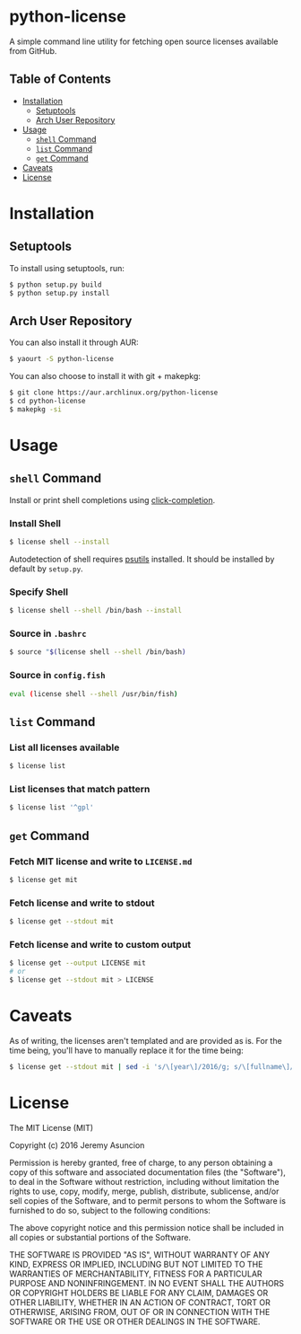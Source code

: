 # python-license

A simple command line utility for fetching open source licenses available from
GitHub.

## Table of Contents

- [Installation](#installation)
    - [Setuptools](#setuptools)
    - [Arch User Repository](#arch-user-repository)
- [Usage](#usage)
    - [`shell` Command](shell-command)
    - [`list` Command](list-command)
    - [`get` Command](get-command)
- [Caveats](#caveats)
- [License](#license)

# Installation

## Setuptools

To install using setuptools, run:

```sh
$ python setup.py build
$ python setup.py install
```

## Arch User Repository

You can also install it through AUR:

```sh
$ yaourt -S python-license
```

You can also choose to install it with git + makepkg:

```sh
$ git clone https://aur.archlinux.org/python-license
$ cd python-license
$ makepkg -si
```

# Usage

## `shell` Command

Install or print shell completions using
[click-completion](https://github.com/click-contrib/click-completion).

### Install Shell

```sh
$ license shell --install
```

Autodetection of shell requires [psutils](https://github.com/giampaolo/psutil)
installed. It should be installed by default by `setup.py`.

### Specify Shell
```sh
$ license shell --shell /bin/bash --install
```

### Source in `.bashrc`

```sh
$ source "$(license shell --shell /bin/bash)
```

### Source in `config.fish`
```sh
eval (license shell --shell /usr/bin/fish)
```


## `list` Command

### List all licenses available
```sh
$ license list
```

### List licenses that match pattern
```sh
$ license list '^gpl'
```

## `get` Command

### Fetch MIT license and write to `LICENSE.md`
```sh
$ license get mit
```

### Fetch license and write to stdout
```sh
$ license get --stdout mit
```

### Fetch license and write to custom output
```sh
$ license get --output LICENSE mit
# or
$ license get --stdout mit > LICENSE
```

# Caveats

As of writing, the licenses aren't templated and are provided as is. For the
time being, you'll have to manually replace it for the time being:

```sh
$ license get --stdout mit | sed -i 's/\[year\]/2016/g; s/\[fullname\]/my name lmao/g'
```

# License

The MIT License (MIT)

Copyright (c) 2016 Jeremy Asuncion

Permission is hereby granted, free of charge, to any person obtaining a copy
of this software and associated documentation files (the "Software"), to deal
in the Software without restriction, including without limitation the rights
to use, copy, modify, merge, publish, distribute, sublicense, and/or sell
copies of the Software, and to permit persons to whom the Software is
furnished to do so, subject to the following conditions:

The above copyright notice and this permission notice shall be included in all
copies or substantial portions of the Software.

THE SOFTWARE IS PROVIDED "AS IS", WITHOUT WARRANTY OF ANY KIND, EXPRESS OR
IMPLIED, INCLUDING BUT NOT LIMITED TO THE WARRANTIES OF MERCHANTABILITY,
FITNESS FOR A PARTICULAR PURPOSE AND NONINFRINGEMENT. IN NO EVENT SHALL THE
AUTHORS OR COPYRIGHT HOLDERS BE LIABLE FOR ANY CLAIM, DAMAGES OR OTHER
LIABILITY, WHETHER IN AN ACTION OF CONTRACT, TORT OR OTHERWISE, ARISING FROM,
OUT OF OR IN CONNECTION WITH THE SOFTWARE OR THE USE OR OTHER DEALINGS IN THE
SOFTWARE.
